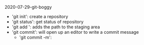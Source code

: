 2020-07-29-git-boggy

- 'git init': create a repository
- 'git status': get status of repository
- 'git add <path>': adds the path to the staging area
- 'git commit': will open up an editor to write a commit message
	- 'git commit -m':
